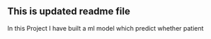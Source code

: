 ## This is updated readme file
In this Project I have built a ml model which predict whether patient
